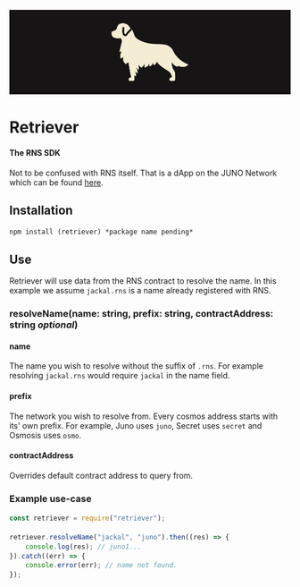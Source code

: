 ![Retriever Banner](./assets/banner.png)

# Retriever
#### The RNS SDK

Not to be confused with RNS itself. That is a dApp on the JUNO Network which can be found [here](https://rns.jackaldao.com).

## Installation
```
npm install (retriever) *package name pending*
```

## Use

Retriever will use data from the RNS contract to resolve the name. In this example we assume `jackal.rns` is a name already registered with RNS.

### resolveName(name: string, prefix: string, contractAddress: string *optional*)
#### name 
The name you wish to resolve without the suffix of `.rns`. For example resolving `jackal.rns` would require `jackal` in the name field.
#### prefix
The network you wish to resolve from. Every cosmos address starts with its' own prefix. For example, Juno uses `juno`, Secret uses `secret` and Osmosis uses `osmo`.
#### contractAddress 
Overrides default contract address to query from.

### Example use-case
```javascript
const retriever = require("retriever");

retriever.resolveName("jackal", "juno").then((res) => {
    console.log(res); // juno1...
}).catch((err) => {
    console.error(err); // name not found.
});
```

